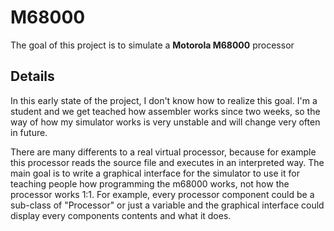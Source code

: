 # M68000 #

The goal of this project is to simulate a **Motorola M68000** processor

## Details ##

In this early state of the project, I don't know how to realize this goal. I'm a student and we get teached how assembler works since two weeks, so the way of how my simulator works is very unstable and will change very often in future.

There are many differents to a real virtual processor, because for example this processor reads the source file and executes in an interpreted way. The main goal is to write a graphical interface for the simulator to use it for teaching people how programming the m68000 works, not how the processor works 1:1. For example, every processor component could be a sub-class of "Processor" or just a variable and the graphical interface could display every components contents and what it does.